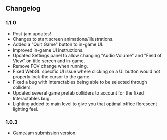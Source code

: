 ## Changelog

### 1.1.0

  * Post-jam updates!
  * Changes to start screen animations/illustrations.
  * Added a "Quit Game" button to in-game UI.
  * Improved in-game UI instructions.
  * Updated Settings panel to allow changing "Audio Volume" and "Field of View" on title screen and in-game.
  * Remove FOV change when running.
  * Fixed WebGL specific UI issue where clicking on a UI button would not properly lock the cursor to the game.
  * Fixed a bug with Interactables being able to be selected through colliders.
  * Updated several game prefab colliders to account for the fixed Interactables bug.
  * Lighting added to main level to give you that optimal office florescent lighting feel.

### 1.0.3

  * GameJam submission version.
